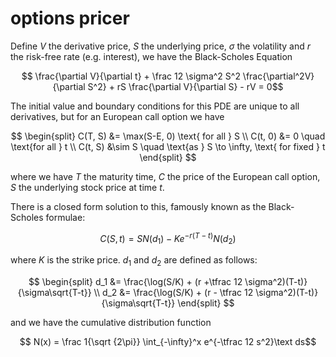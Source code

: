# options pricer

Define $V$ the derivative price, $S$ the underlying price, $\sigma$ the volatility and $r$ the risk-free rate (e.g. interest), we have the Black-Scholes Equation

$$ \frac{\partial V}{\partial t} + \frac 12 \sigma^2 S^2 \frac{\partial^2V}{\partial S^2} + rS \frac{\partial V}{\partial S} - rV = 0$$

The initial value and boundary conditions for this PDE are unique to all derivatives, but for an European call option we have

$$
\begin{split}
 C(T, S) &= \max(S-E, 0) \text{ for all }  S \\
 C(t, 0) &= 0 \quad \text{for all } t \\
 C(t, S) &\sim S \quad \text{as } S \to \infty, \text{ for fixed } t
\end{split}
$$

where we have $T$ the maturity time, $C$ the price of the European call option, $S$ the underlying stock price at time $t$.

There is a closed form solution to this, famously known as the Black-Scholes formulae:

$$C(S, t) = SN(d_1) - Ke^{-r(T-t)}N(d_2)$$

where $K$ is the strike price. $d_1$ and $d_2$ are defined as follows:

$$
\begin{split}
  d_1 &= \frac{\log(S/K) + (r +\tfrac 12 \sigma^2)(T-t)}{\sigma\sqrt{T-t}} \\
  d_2 &= \frac{\log(S/K) + (r - \tfrac 12 \sigma^2)(T-t)}{\sigma\sqrt{T-t}}
\end{split}
$$

and we have the cumulative distribution function

$$ N(x) = \frac 1{\sqrt {2\pi}} \int_{-\infty}^x e^{-\tfrac 12 s^2}\text ds$$
